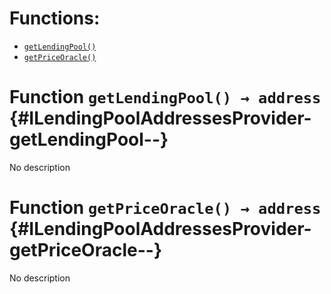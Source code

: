 

# Functions:
- [`getLendingPool()`](#ILendingPoolAddressesProvider-getLendingPool--)
- [`getPriceOracle()`](#ILendingPoolAddressesProvider-getPriceOracle--)



# Function `getLendingPool() → address` {#ILendingPoolAddressesProvider-getLendingPool--}
No description




# Function `getPriceOracle() → address` {#ILendingPoolAddressesProvider-getPriceOracle--}
No description





